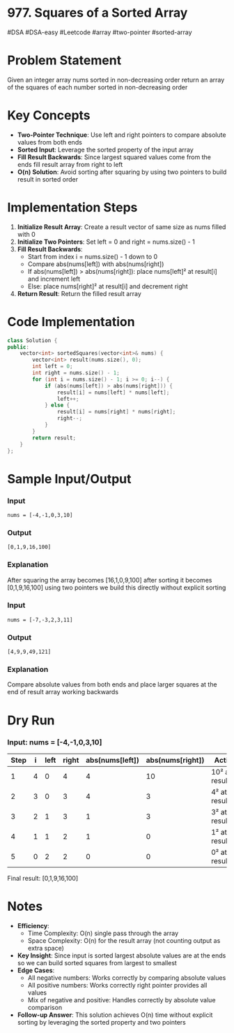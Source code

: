 # 977. Squares of a Sorted Array
#DSA #DSA-easy #Leetcode #array #two-pointer #sorted-array
# Problem Statement
Given an integer array nums sorted in non-decreasing order return an array of the squares of each number sorted in non-decreasing order
# Key Concepts
- **Two-Pointer Technique**: Use left and right pointers to compare absolute values from both ends
- **Sorted Input**: Leverage the sorted property of the input array
- **Fill Result Backwards**: Since largest squared values come from the ends fill result array from right to left
- **O(n) Solution**: Avoid sorting after squaring by using two pointers to build result in sorted order
# Implementation Steps
1. **Initialize Result Array**: Create a result vector of same size as nums filled with 0
2. **Initialize Two Pointers**: Set left = 0 and right = nums.size() - 1
3. **Fill Result Backwards**:
   - Start from index i = nums.size() - 1 down to 0
   - Compare abs(nums[left]) with abs(nums[right])
   - If abs(nums[left]) > abs(nums[right]): place nums[left]² at result[i] and increment left
   - Else: place nums[right]² at result[i] and decrement right
4. **Return Result**: Return the filled result array
# Code Implementation
```cpp
class Solution {
public:
    vector<int> sortedSquares(vector<int>& nums) {
        vector<int> result(nums.size(), 0);
        int left = 0;
        int right = nums.size() - 1;
        for (int i = nums.size() - 1; i >= 0; i--) {
            if (abs(nums[left]) > abs(nums[right])) {
                result[i] = nums[left] * nums[left];
                left++;
            } else {
                result[i] = nums[right] * nums[right];
                right--;
            }
        }
        return result;
    }
};
```
# Sample Input/Output
### Input
```plaintext
nums = [-4,-1,0,3,10]
```
### Output
```plaintext
[0,1,9,16,100]
```
### Explanation
After squaring the array becomes [16,1,0,9,100] after sorting it becomes [0,1,9,16,100] using two pointers we build this directly without explicit sorting
### Input
```plaintext
nums = [-7,-3,2,3,11]
```
### Output
```plaintext
[4,9,9,49,121]
```
### Explanation
Compare absolute values from both ends and place larger squares at the end of result array working backwards
# Dry Run
### Input: nums = [-4,-1,0,3,10]
| Step | i | left | right | abs(nums[left]) | abs(nums[right]) | Action | result |
| ---- | - | ---- | ----- | --------------- | ---------------- | ------ | ------ |
| 1 | 4 | 0 | 4 | 4 | 10 | 10² at result[4] | [0,0,0,0,100] |
| 2 | 3 | 0 | 3 | 4 | 3 | 4² at result[3] | [0,0,0,16,100] |
| 3 | 2 | 1 | 3 | 1 | 3 | 3² at result[2] | [0,0,9,16,100] |
| 4 | 1 | 1 | 2 | 1 | 0 | 1² at result[1] | [0,1,9,16,100] |
| 5 | 0 | 2 | 2 | 0 | 0 | 0² at result[0] | [0,1,9,16,100] |
Final result: [0,1,9,16,100]
# Notes
- **Efficiency**:
  - Time Complexity: O(n) single pass through the array
  - Space Complexity: O(n) for the result array (not counting output as extra space)
- **Key Insight**: Since input is sorted largest absolute values are at the ends so we can build sorted squares from largest to smallest
- **Edge Cases**:
  - All negative numbers: Works correctly by comparing absolute values
  - All positive numbers: Works correctly right pointer provides all values
  - Mix of negative and positive: Handles correctly by absolute value comparison
- **Follow-up Answer**: This solution achieves O(n) time without explicit sorting by leveraging the sorted property and two pointers